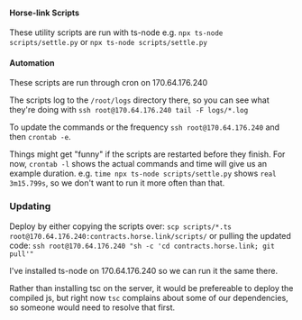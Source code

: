 #### Horse-link Scripts

These utility scripts are run with ts-node e.g. `npx ts-node scripts/settle.py` or `npx ts-node scripts/settle.py`

#### Automation

These scripts are run through cron on 170.64.176.240

The scripts log to the `/root/logs` directory there, so you can see what they're doing with `ssh root@170.64.176.240 tail -F logs/*.log`

To update the commands or the frequency `ssh root@170.64.176.240` and then `crontab -e`.

Things might get "funny" if the scripts are restarted before they finish. For now, `crontab -l` shows the actual commands and time will give us an example duration.  e.g. `time npx ts-node scripts/settle.py` shows `real	3m15.799s`, so we don't want to run it more often than that.

### Updating

Deploy by either copying the scripts over:
`scp scripts/*.ts root@170.64.176.240:contracts.horse.link/scripts/`
 or pulling the updated code:
`ssh root@170.64.176.240 "sh -c 'cd contracts.horse.link; git pull'"`

I've installed ts-node on 170.64.176.240 so we can run it the same there.

Rather than installing tsc on the server, it would be prefereable to deploy the compiled js, but right now `tsc` complains about some of our dependencies, so someone would need to resolve that first.